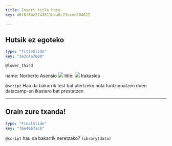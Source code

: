 ```yaml
---
title: Insert title here
key: 46f8f8be2143811bca6c23ecee204622

---
```

## Hutsik ez egoteko

```yaml
type: "TitleSlide"
key: "3e3c4a7600"
```

`@lower_third`

name: Norberto Asensio
![](https://assets.datacamp.com/production/repositories/2196/datasets/918b01868caa863c9214ad932e381acde170b591/delitu%20plot%20wide.jpeg)
title: ![](https://assets.datacamp.com/production/repositories/2196/datasets/918b01868caa863c9214ad932e381acde170b591/delitu%20plot%20wide.jpeg)
Irakaslea


`@script`
Hau da bakarrik test bat ulertzeko nola funtzionatzen duen datacamp-en ikastaro bat prestatzen


---
## Orain zure txanda!

```yaml
type: "FinalSlide"
key: "f6e4067ac6"
```

`@script`
hau da bakarrik neretzako?
`library(data)`

